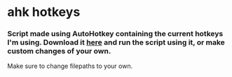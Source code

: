# ahk hotkeys
### Script made using AutoHotkey containing the current hotkeys I'm using. Download it [here](https://www.autohotkey.com/download/ahk-install.exe) and run the script using it, or make custom changes of your own. <br>

Make sure to change filepaths to your own.
